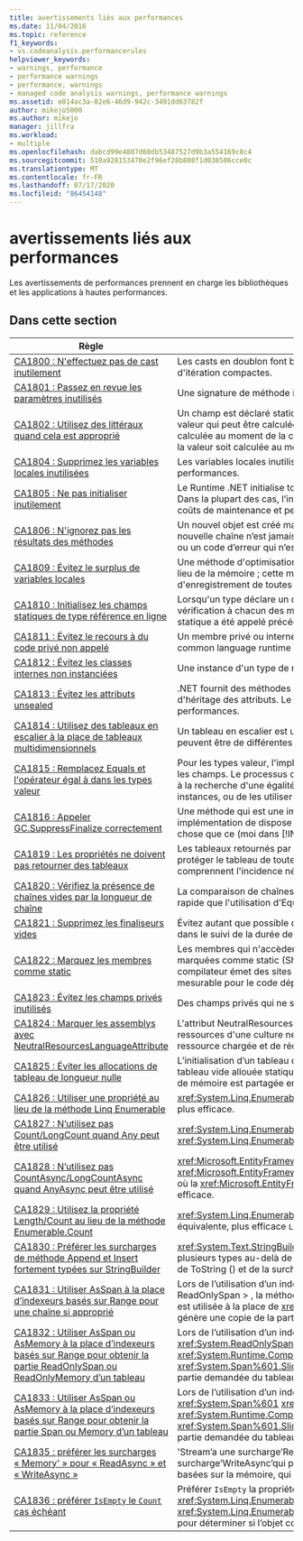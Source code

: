 ```yaml
---
title: avertissements liés aux performances
ms.date: 11/04/2016
ms.topic: reference
f1_keywords:
- vs.codeanalysis.performancerules
helpviewer_keywords:
- warnings, performance
- performance warnings
- performance, warnings
- managed code analysis warnings, performance warnings
ms.assetid: e014ac3a-02e6-46d9-942c-3491dd63782f
author: mikejo5000
ms.author: mikejo
manager: jillfra
ms.workload:
- multiple
ms.openlocfilehash: dabcd99e4807d60db53487527d9b3a554169c8c4
ms.sourcegitcommit: 510a928153470e2f96ef28b808f1d038506cce0c
ms.translationtype: MT
ms.contentlocale: fr-FR
ms.lasthandoff: 07/17/2020
ms.locfileid: "86454148"
---
```

# <a name="performance-warnings"></a>avertissements liés aux performances
Les avertissements de performances prennent en charge les bibliothèques et les applications à hautes performances.

## <a name="in-this-section"></a>Dans cette section

| Règle | Description |
| - | - |
| [CA1800 : N'effectuez pas de cast inutilement](../code-quality/ca1800.md) | Les casts en doublon font baisser les performances, surtout lorsque les casts sont exécutés au sein d'instructions d'itération compactes. |
| [CA1801 : Passez en revue les paramètres inutilisés](../code-quality/ca1801.md) | Une signature de méthode inclut un paramètre qui n'est pas utilisé dans le corps de la méthode. |
| [CA1802 : Utilisez des littéraux quand cela est approprié](../code-quality/ca1802.md) | Un champ est déclaré statique et en lecture seule (Shared et ReadOnly en [!INCLUDE[vbprvb](../code-quality/includes/vbprvb_md.md)] ), et est initialisé avec une valeur qui peut être calculée au moment de la compilation. Étant donné que la valeur assignée au champ ciblé peut être calculée au moment de la compilation, remplacez la déclaration par un champ const (const in [!INCLUDE[vbprvb](../code-quality/includes/vbprvb_md.md)] ) afin que la valeur soit calculée au moment de la compilation plutôt qu’au moment de l’exécution. |
| [CA1804 : Supprimez les variables locales inutilisées](../code-quality/ca1804.md) | Les variables locales inutilisées et les assignations inutiles augmentent la taille d'un assembly et font baisser les performances. |
| [CA1805 : Ne pas initialiser inutilement](../code-quality/ca1805.md) | Le Runtime .NET initialise tous les champs de type référence à leurs valeurs par défaut avant d’exécuter le constructeur. Dans la plupart des cas, l’initialisation explicite d’un champ à sa valeur par défaut est redondante, ce qui augmente les coûts de maintenance et peut dégrader les performances (par exemple, avec une taille d’assembly accrue). |
| [CA1806 : N'ignorez pas les résultats des méthodes](../code-quality/ca1806.md) | Un nouvel objet est créé mais jamais utilisé, ou une méthode qui crée et retourne une nouvelle chaîne est appelée et la nouvelle chaîne n’est jamais utilisée, ou une méthode COM (Component Object Model) ou P/Invoke retourne un HRESULT ou un code d’erreur qui n’est jamais utilisé. |
| [CA1809 : Évitez le surplus de variables locales](../code-quality/ca1809.md) | Une méthode d'optimisation des performances courante consiste à stocker une valeur dans un registre de processeur au lieu de la mémoire ; cette méthode est appelée « enregistrement de la valeur ».  Pour augmenter les chances d'enregistrement de toutes les variables locales, limitez le nombre de variables locales à 64. |
| [CA1810 : Initialisez les champs statiques de type référence en ligne](../code-quality/ca1810.md) | Lorsqu'un type déclare un constructeur statique explicite, le compilateur juste-à-temps (JIT, Just-In-Time) ajoute une vérification à chacun des méthodes statiques et constructeurs d'instances du type afin de garantir que le constructeur statique a été appelé précédemment. Les vérifications des constructeurs statiques peuvent diminuer les performances. |
| [CA1811 : Évitez le recours à du code privé non appelé](../code-quality/ca1811.md) | Un membre privé ou interne (au niveau de l’assembly) n’a pas d’appelants dans l’assembly, il n’est pas appelé par le common language runtime et n’est pas appelé par un délégué. |
| [CA1812 : Évitez les classes internes non instanciées](../code-quality/ca1812.md) | Une instance d'un type de niveau assembly n'est pas créée par le code au sein de l'assembly. |
| [CA1813 : Évitez les attributs unsealed](../code-quality/ca1813.md) | .NET fournit des méthodes pour récupérer des attributs personnalisés. Par défaut, ces méthodes recherchent la hiérarchie d'héritage des attributs. Le fait de sceller l'attribut élimine la recherche dans la hiérarchie d'héritage et peut améliorer les performances. |
| [CA1814 : Utilisez des tableaux en escalier à la place de tableaux multidimensionnels](../code-quality/ca1814.md) | Un tableau en escalier est un tableau dont les éléments sont des tableaux. Les tableaux qui composent les éléments peuvent être de différentes tailles, ce qui peut entraîner un gaspillage de l’espace pour certains jeux de données. |
| [CA1815 : Remplacez Equals et l'opérateur égal à dans les types valeur](../code-quality/ca1815.md) | Pour les types valeur, l'implémentation héritée de Equals utilise la bibliothèque Reflection et compare le contenu de tous les champs. Le processus de réflexion sollicite fortement les ressources informatiques et la comparaison de chaque champ à la recherche d'une égalité peut s'avérer inutile. Si des utilisateurs sont susceptibles de comparer ou de trier des instances, ou de les utiliser en tant que clés de table de hachage, votre type valeur doit implémenter Equals. |
| [CA1816 : Appeler GC.SuppressFinalize correctement](../code-quality/ca1816.md) | Une méthode qui est une implémentation de dispose n’appelle pas GC. SuppressFinalize, ou une méthode qui n’est pas une implémentation de dispose appelle GC. SuppressFinalize, ou une méthode appelle GC. SuppressFinalize et passe autre chose que ce (moi dans [!INCLUDE[vbprvb](../code-quality/includes/vbprvb_md.md)] ). |
| [CA1819 : Les propriétés ne doivent pas retourner des tableaux](../code-quality/ca1819.md) | Les tableaux retournés par les propriétés ne sont pas protégés en écriture, même si la propriété est en lecture seule. Pour protéger le tableau de toute falsification, la propriété doit retourner une copie du tableau. En général, les utilisateurs ne comprennent l'incidence négative en matière de performances de l'appel à une telle propriété. |
| [CA1820 : Vérifiez la présence de chaînes vides par la longueur de chaîne](../code-quality/ca1820.md) | La comparaison de chaînes à l'aide de la propriété String.Length ou de la méthode String.IsNullOrEmpty est nettement plus rapide que l'utilisation d'Equals. |
| [CA1821 : Supprimez les finaliseurs vides](../code-quality/ca1821.md) | Évitez autant que possible d'utiliser des finaliseurs en raison de la surcharge supplémentaire des performances impliquée dans le suivi de la durée de vie de l'objet. Un finaliseur vide entraîne une surcharge supplémentaire sans aucun avantage. |
| [CA1822 : Marquez les membres comme static](../code-quality/ca1822.md) | Les membres qui n'accèdent pas aux données d'instance ou n'appellent pas de méthodes d'instance peuvent être marquées comme static (Shared en [!INCLUDE[vbprvb](../code-quality/includes/vbprvb_md.md)]). Une fois que les méthodes ont été marquées comme static, le compilateur émet des sites d'appel non virtuels vers ces membres. Cette opération se traduit par un gain de performances mesurable pour le code dépendant des performances. |
| [CA1823 : Évitez les champs privés inutilisés](../code-quality/ca1823.md) | Des champs privés qui ne sont pas accessibles dans l'assembly ont été détectés. |
| [CA1824 : Marquer les assemblys avec NeutralResourcesLanguageAttribute](../code-quality/ca1824.md) | L'attribut NeutralResourcesLanguage informe le ResourceManager de la langue qui a été utilisée pour afficher les ressources d'une culture neutre d'un assembly. Cela permet d'améliorer les performances de recherche de la première ressource chargée et de réduire votre jeu de travail. |
| [CA1825 : Éviter les allocations de tableau de longueur nulle](../code-quality/ca1825.md) | L’initialisation d’un tableau de longueur zéro provoque une allocation de mémoire inutile. Utilisez plutôt l’instance de tableau vide allouée statiquement en appelant <xref:System.Array.Empty%2A?displayProperty=nameWithType> . L’allocation de mémoire est partagée entre tous les appels de cette méthode. |
| [CA1826 : Utiliser une propriété au lieu de la méthode Linq Enumerable](../code-quality/ca1826.md) | <xref:System.Linq.Enumerable>La méthode LINQ a été utilisée sur un type qui prend en charge une propriété équivalente et plus efficace. |
| [CA1827 : N’utilisez pas Count/LongCount quand Any peut être utilisé](../code-quality/ca1827.md) | <xref:System.Linq.Enumerable.Count%2A>ou la <xref:System.Linq.Enumerable.LongCount%2A> méthode a été utilisée là où la <xref:System.Linq.Enumerable.Any%2A> méthode serait plus efficace. |
| [CA1828 : N’utilisez pas CountAsync/LongCountAsync quand AnyAsync peut être utilisé](../code-quality/ca1828.md) | <xref:Microsoft.EntityFrameworkCore.EntityFrameworkQueryableExtensions.CountAsync%2A>ou la <xref:Microsoft.EntityFrameworkCore.EntityFrameworkQueryableExtensions.LongCountAsync%2A> méthode a été utilisée là où la <xref:Microsoft.EntityFrameworkCore.EntityFrameworkQueryableExtensions.AnyAsync%2A> méthode serait plus efficace. |
| [CA1829 : Utilisez la propriété Length/Count au lieu de la méthode Enumerable.Count](../code-quality/ca1829.md) | <xref:System.Linq.Enumerable.Count%2A>La méthode LINQ a été utilisée sur un type qui prend en charge une propriété équivalente, plus efficace `Length` ou `Count` . |
| [CA1830 : Préférer les surcharges de méthode Append et Insert fortement typées sur StringBuilder](../code-quality/ca1830.md) | <xref:System.Text.StringBuilder.Append%2A>et <xref:System.Text.StringBuilder.Insert%2A> fournissent des surcharges pour plusieurs types au-delà de System. String.  Dans la mesure du possible, préférez les surcharges fortement typées à l’aide de ToString () et de la surcharge basée sur une chaîne. |
| [CA1831 : Utiliser AsSpan à la place d’indexeurs basés sur Range pour une chaîne si approprié](../code-quality/ca1831.md) | Lors de l’utilisation d’un indexeur de plages sur une chaîne et de l’assignation implicite de la valeur à un &lt; type char ReadOnlySpan &gt; , la méthode <xref:System.String.Substring%2A?#System_String_Substring_System_Int32_System_Int32_> est utilisée à la place de <xref:System.Span%601.Slice%2A?#System_Span_1_Slice_System_Int32_System_Int32_> , ce qui génère une copie de la partie demandée de la chaîne. |
| [CA1832 : Utiliser AsSpan ou AsMemory à la place d’indexeurs basés sur Range pour obtenir la partie ReadOnlySpan ou ReadOnlyMemory d’un tableau](../code-quality/ca1832.md) | Lors de l’utilisation d’un indexeur de plages sur un tableau et de l’assignation implicite de la valeur à un <xref:System.ReadOnlySpan%601> <xref:System.ReadOnlyMemory%601> type ou, la méthode <xref:System.Runtime.CompilerServices.RuntimeHelpers.GetSubArray%2A> est utilisée à la place de <xref:System.Span%601.Slice%2A?#System_Span_1_Slice_System_Int32_System_Int32_> , ce qui produit une copie de la partie demandée du tableau. |
| [CA1833 : Utiliser AsSpan ou AsMemory à la place d’indexeurs basés sur Range pour obtenir la partie Span ou Memory d’un tableau](../code-quality/ca1833.md) | Lors de l’utilisation d’un indexeur de plages sur un tableau et de l’assignation implicite de la valeur à un <xref:System.Span%601> <xref:System.Memory%601> type ou, la méthode <xref:System.Runtime.CompilerServices.RuntimeHelpers.GetSubArray%2A> est utilisée à la place de <xref:System.Span%601.Slice%2A?#System_Span_1_Slice_System_Int32_System_Int32_> , ce qui produit une copie de la partie demandée du tableau. |
| [CA1835 : préférer les surcharges « Memory' » pour « ReadAsync » et « WriteAsync »](../code-quality/ca1835.md) | 'Stream’a une surcharge’ReadAsync’qui accepte’Memory &lt; Byte &gt; 'comme premier argument et une surcharge’WriteAsync’qui prend un’ReadOnlyMemory &lt; Byte &gt; 'comme premier argument. Préférez appeler les surcharges basées sur la mémoire, qui sont plus efficaces. |
| [CA1836 : préférer `IsEmpty` le `Count` cas échéant](../code-quality/ca1836.md) | Préférer `IsEmpty` la propriété qui est plus efficace `Count` que `Length` , <xref:System.Linq.Enumerable.Count%60%601%28System.Collections.Generic.IEnumerable%7B%60%600%7D%29> ou <xref:System.Linq.Enumerable.LongCount%60%601%28System.Collections.Generic.IEnumerable%7B%60%600%7D%29> pour déterminer si l’objet contient ou non des éléments. |
